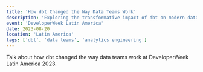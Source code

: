 ```yaml
---
title: 'How dbt Changed the Way Data Teams Work'
description: 'Exploring the transformative impact of dbt on modern data teams.'
event: 'DeveloperWeek Latin America'
date: 2023-08-20
location: 'Latin America'
tags: ['dbt', 'data teams', 'analytics engineering']
---
```


Talk about how dbt changed the way data teams work at DeveloperWeek Latin America 2023.
